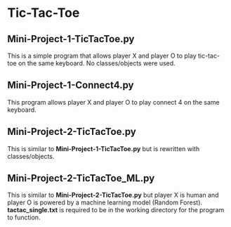 # Tic-Tac-Toe

## Mini-Project-1-TicTacToe.py
This is a simple program that allows player X and player O to play tic-tac-toe on the same keyboard. No classes/objects were used.

## Mini-Project-1-Connect4.py
This program allows player X and player O to play connect 4 on the same keyboard.

## Mini-Project-2-TicTacToe.py
This is similar to **Mini-Project-1-TicTacToe.py** but is rewritten with classes/objects.

## Mini-Project-2-TicTacToe_ML.py
This is similar to **Mini-Project-2-TicTacToe.py** but player X is human and player O is powered by a machine learning model (Random Forest). **tactac_single.txt** is required to be in the working directory for the program to function.
